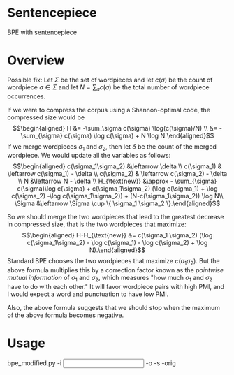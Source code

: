 # Sentencepiece
BPE with sentencepiece

# Overview
Possible fix: Let $\Sigma$ be the set of wordpieces and let $c(\sigma)$
be the count of wordpiece $\sigma \in \Sigma$ and let
$N = \sum_{\sigma} c(\sigma)$ be the total number of wordpiece
occurrences.

If we were to compress the corpus using a Shannon-optimal code, the
compressed size would be $$\begin{aligned}
H &= -\sum_\sigma c(\sigma) \log(c(\sigma)/N) \\
&= -\sum_{\sigma} c(\sigma) \log c(\sigma) + N \log N.\end{aligned}$$ If
we merge wordpieces $\sigma_1$ and $\sigma_2$, then let $\delta$ be the
count of the merged wordpiece. We would update all the variables as
follows: $$\begin{aligned}
c(\sigma_1\sigma_2) &\leftarrow \delta \\
c(\sigma_1) & \leftarrow c(\sigma_1) - \delta \\
c(\sigma_2) & \leftarrow c(\sigma_2) - \delta \\
N &\leftarrow N - \delta \\
H_{\text{new}} &\approx - \sum_{\sigma} c(\sigma)\log c(\sigma) + c(\sigma_1\sigma_2) (\log c(\sigma_1) + \log c(\sigma_2) -\log c(\sigma_1\sigma_2)) + (N-c(\sigma_1\sigma_2)) \log N\\
\Sigma &\leftarrow \Sigma \cup \{ \sigma_1 \sigma_2 \}.\end{aligned}$$

So we should merge the two wordpieces that lead to the greatest decrease
in compressed size, that is the two wordpieces that maximize:
$$\begin{aligned}
H-H_{\text{new}} &= c(\sigma_1 \sigma_2) (\log c(\sigma_1\sigma_2) - \log c(\sigma_1) - \log c(\sigma_2) + \log N).\end{aligned}$$
Standard BPE chooses the two wordpieces that maximize
$c(\sigma_1\sigma_2)$. But the above formula multiplies this by a
correction factor known as the *pointwise mutual information* of
$\sigma_1$ and $\sigma_2$, which measures "how much $\sigma_1$ and
$\sigma_2$ have to do with each other." It will favor wordpiece pairs
with high PMI, and I would expect a word and punctuation to have low
PMI.

Also, the above formula suggests that we should stop when the maximum of
the above formula becomes negative.

# Usage
bpe_modified.py -i <input> -o <output> -s <number of operations> -orig<turn on original BPE>
